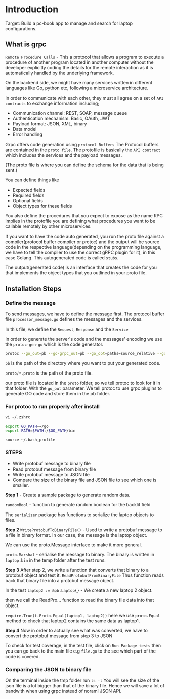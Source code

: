 # Introduction

Target: Build a pc-book app to manage and search for laptop configurations.

## What is grpc 

`Remote Procedure Calls` - This a protocol that allows a program to execute a procedure of another program located in another computer without the developer explicitly coding the details for the remote interaction as it is automatically handled by the underlying framework.

On the backend side, we might have many services written in different languages like Go, python etc, following a microservice architecture.

In order to communicate with each other, they must all agree on a set of `API contracts` to exchange information including; 

- Communication channel: REST, SOAP, message queue
- Authentication mechanism: Basic, OAuth, JWT
- Payload format: JSON, XML, binary
- Data model 
- Error handling




Grpc offers code generation using `protocol Buffers`
The Protocol buffers are contained in the `proto file`. The protofile is basically the `API contract` which includes the services and the payload messages.

(The proto file is where you can define the schema for the data that is being sent.)

You can define things like 

- Expected fields 
- Required fields 
- Optional fields 
- Object types for these fields 

You also define the procedures that you expect to expose as the name RPC implies in the protofile you are defining what procedures you want to be callable remotely by other microservices.

If you want to have the code auto generated, you run the proto file against a compiler(protocol buffer compiler or protoc) and the output will be source code in the respective language(depending on the programming language, we have to tell the compiler to use the correct gRPC plugin for it), in this case Golang. This autogenerated code is called `stubs`.

The output(generated code) is an interface that creates the code for you that implements the object types that you outlined in your proto file.

## Installation Steps 

### Define the message 

To send messages, we have to define the message first. The protocol buffer file `processor_message.go` defines the messages and the services.

In this file, we define the `Request`, `Response` and the `Service`

In order to generate the server's code and the messages' encoding we use the `protoc-gen-go` which is the code generator.

```sh
protoc --go_out=pb --go-grpc_out=pb --go_opt=paths=source_relative --go-grpc_opt=paths=source_relative proto/*.proto 
```


`pb` is the path of the directory where you want to put your generated code.

`proto/*.proto` is the path of the proto file.

our proto file is located in the `proto` folder, so we tell protoc to look for it in that folder. With the `go_out` parameter. We tell protoc to use grpc plugins to generate GO code and store them in the pb folder.


### For protoc to run properly after install 

`vi ~/.zshrc`

```sh
export GO_PATH=~/go
export PATH=$PATH:/$GO_PATH/bin
```

`source ~/.bash_profile`


### STEPS 

- Write protobuf message to binary file 
- Read protobuf message from binary file
- Write protobuf message to JSON file 
- Compare the size of the binary file and JSON file to see which one is smaller.


**Step 1** - Create a sample package to generate random data.

`randomBool` - function to generate random boolean for the backlit field 

The `serializer` package has functions to serialize the laptop objects to files.

**Step 2**
`WriteProtobufToBinaryFile()` - Used to write a protobuf message to a file in binary format. In our case, the message is the laptop object. 

We can use the proto.Message interface to make it more general.

`proto.Marshal` - serialise the message to binary. 
The binary is written in `laptop.bin` in the temp folder after the test runs.

**Step 3** 
After step 2, we write a function that converts that binary to a protobuf object and test it.
`ReadProtobufFromBinaryFile` Thus function reads back that binary file into a protobuf message object.

In the test
`laptop2 := &pb.Laptop{}` - We create a new laptop 2 object.

then we call the ReadPro... function to read the binary file data into that object.

`require.True(t.Proto.Equal(laptop1, laptop2))`
here we use `proto.Equal` method to check that laptop2 contains the same data as laptop1.

**Step 4** 
Now in order to actually see what was converted, we have to convert the protobuf message from step 3 to JSON

To check for test coverage, in the test file, click on `Run Package tests` then you can go back to the main file e.g `file.go` to the see which part of the code is covered.

### Comparing the JSON to binary file

On the terminal inside the tmp folder run `ls -l`
You will see the size of the json file is a lot bigger than that of the binary file. Hence we will save a lot of bandwith when using grpc instead of noraml JSON API.

